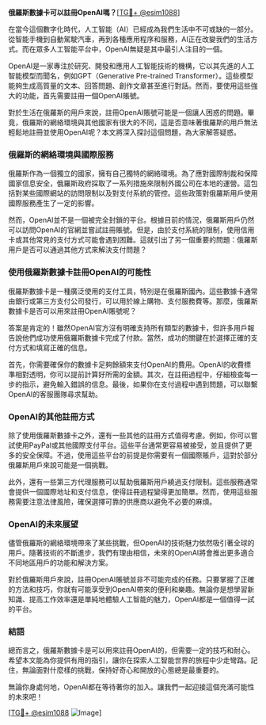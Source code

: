 **俄羅斯數據卡可以註冊OpenAI嗎？**[[TG💪+ @esim1088](https://t.me/s/esim1088)]

在當今這個數字化時代，人工智能（AI）已經成為我們生活中不可或缺的一部分。從智能手機到自動駕駛汽車，再到各種應用程序和服務，AI正在改變我們的生活方式。而在眾多人工智能平台中，OpenAI無疑是其中最引人注目的一個。

OpenAI是一家專注於研究、開發和應用人工智能技術的機構，它以其先進的人工智能模型而聞名，例如GPT（Generative Pre-trained Transformer）。這些模型能夠生成高質量的文本、回答問題、創作文章甚至進行對話。然而，要使用這些強大的功能，首先需要註冊一個OpenAI賬號。

對於生活在俄羅斯的用戶來說，註冊OpenAI賬號可能是一個讓人困惑的問題。畢竟，俄羅斯的網絡環境與其他國家有很大的不同，這是否意味著俄羅斯的用戶無法輕鬆地註冊並使用OpenAI呢？本文將深入探討這個問題，為大家解答疑惑。

### 俄羅斯的網絡環境與國際服務

俄羅斯作為一個獨立的國家，擁有自己獨特的網絡環境。為了應對國際制裁和保障國家信息安全，俄羅斯政府採取了一系列措施來限制外國公司在本地的運營。這包括對某些國際網站的訪問限制以及對支付系統的管控。這些政策對俄羅斯用戶使用國際服務產生了一定的影響。

然而，OpenAI並不是一個被完全封鎖的平台。根據目前的情況，俄羅斯用戶仍然可以訪問OpenAI的官網並嘗試註冊賬號。但是，由於支付系統的限制，使用信用卡或其他常見的支付方式可能會遇到困難。這就引出了另一個重要的問題：俄羅斯用戶是否可以通過其他方式來解決支付問題？

### 使用俄羅斯數據卡註冊OpenAI的可能性

俄羅斯數據卡是一種廣泛使用的支付工具，特別是在俄羅斯國內。這些數據卡通常由銀行或第三方支付公司發行，可以用於線上購物、支付服務費等。那麼，俄羅斯數據卡是否可以用來註冊OpenAI賬號呢？

答案是肯定的！雖然OpenAI官方沒有明確支持所有類型的數據卡，但許多用戶報告說他們成功使用俄羅斯數據卡完成了付款。當然，成功的關鍵在於選擇正確的支付方式和填寫正確的信息。

首先，你需要確保你的數據卡足夠餘額來支付OpenAI的費用。OpenAI的收費標準相對透明，你可以提前計算好所需的金額。其次，在註冊過程中，仔細檢查每一步的指示，避免輸入錯誤的信息。最後，如果你在支付過程中遇到問題，可以聯繫OpenAI的客服團隊尋求幫助。

### OpenAI的其他註冊方式

除了使用俄羅斯數據卡之外，還有一些其他的註冊方式值得考慮。例如，你可以嘗試使用PayPal或其他國際支付平台。這些平台通常更容易被接受，並且提供了更多的安全保障。不過，使用這些平台的前提是你需要有一個國際賬戶，這對於部分俄羅斯用戶來說可能是一個挑戰。

此外，還有一些第三方代理服務可以幫助俄羅斯用戶繞過支付限制。這些服務通常會提供一個國際地址和支付信息，使得註冊過程變得更加簡單。然而，使用這些服務需要注意法律風險，確保選擇可靠的供應商以避免不必要的麻煩。

### OpenAI的未來展望

儘管俄羅斯的網絡環境帶來了某些挑戰，但OpenAI的技術魅力依然吸引著全球的用戶。隨著技術的不斷進步，我們有理由相信，未來的OpenAI將會推出更多適合不同地區用戶的功能和解決方案。

對於俄羅斯用戶來說，註冊OpenAI賬號並非不可能完成的任務。只要掌握了正確的方法和技巧，你就有可能享受到OpenAI帶來的便利和樂趣。無論你是想學習新知識、提高工作效率還是單純地體驗人工智能的魅力，OpenAI都是一個值得一試的平台。

### 結語

總而言之，俄羅斯數據卡是可以用來註冊OpenAI的，但需要一定的技巧和耐心。希望本文能為你提供有用的指引，讓你在探索人工智能世界的旅程中少走彎路。記住，無論面對什麼樣的挑戰，保持好奇心和開放的心態總是最重要的。

無論你身處何地，OpenAI都在等待著你的加入。讓我們一起迎接這個充滿可能性的未來吧！

[[TG💪+ @esim1088](https://t.me/s/esim1088) ![Image](https://i.postimg.cc/4NQfJmqS/Snipaste-2025-05-13-00-14-12.png)]